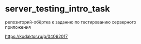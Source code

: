 # server_testing_intro_task
репозиторий-обёртка к заданию по тестированию серверного приложения

https://kodaktor.ru/g/04092017

